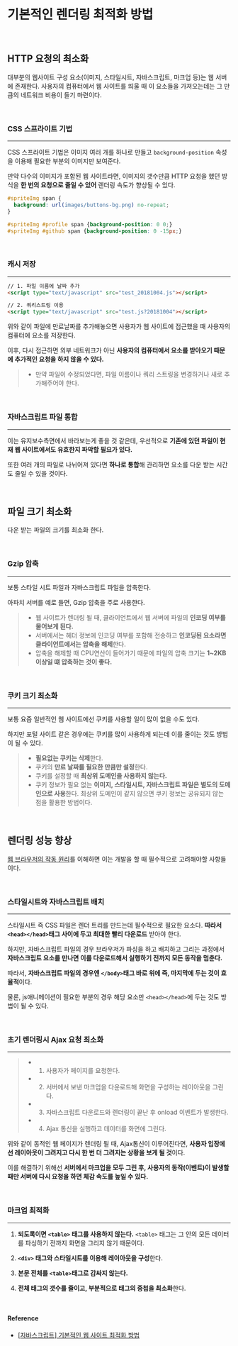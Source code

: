 # 기본적인 렌더링 최적화 방법

<br/>

## HTTP 요청의 최소화

대부분의 웹사이트 구성 요소(이미지, 스타일시트, 자바스크립트, 마크업 등)는 웹 서버에 존재한다.
사용자의 컴퓨터에서 웹 사이트를 띄울 때 이 요소들을 가져오는데는 그 만큼의 네트워크 비용이 들기 마련이다. 

<br/>

### CSS 스프라이트 기법

***

CSS 스프라이트 기법은 이미지 여러 개를 하나로 만들고 `background-position` 속성을 이용해 필요한 부분의 이미지만 보여준다.

만약 다수의 이미지가 포함된 웹 사이트라면, 이미지의 갯수만큼 HTTP 요청을 했던 방식을 **한 번의 요청으로 줄일 수 있어** 렌더링 속도가 향상될 수 있다.

```css
#spriteImg span {
  background: url(images/buttons-bg.png) no-repeat;
}

#spriteImg #profile span {background-position: 0 0;}
#spriteImg #github span {background-position: 0 -15px;}
```

<br/>

### 캐시 저장

***

```html
// 1. 파일 이름에 날짜 추가
<script type="text/javascript" src="test_20181004.js"></script>

// 2. 쿼리스트링 이용
<script type="text/javascript" src="test.js?20181004"></script>

```

위와 같이 파일에 만료날짜를 추가해놓으면 사용자가 웹 사이트에 접근했을 때 사용자의 컴퓨터에 요소를 저장한다.

이후, 다시 접근하면 외부 네트워크가 아닌 **사용자의 컴퓨터에서 요소를 받아오기 때문에 추가적인 요청을 하지 않을 수 있다.**

> * 만약 파일이 수정되었다면, 파일 이름이나 쿼리 스트링을 변경하거나 새로 추가해주어야 한다.

<br/>

### 자바스크립트 파일 통합

***

이는 유지보수측면에서 바라보는게 좋을 것 같은데, 우선적으로 **기존에 있던 파일이 현재 웹 사이트에서도 유효한지 파악할 필요가 있다.**

또한 여러 개의 파일로 나뉘어져 있다면 **하나로 통합**해 관리하면 요소를 다운 받는 시간도 줄일 수 있을 것이다.

<br/>

## 파일 크기 최소화

다운 받는 파일의 크기를 최소화 한다.

<br/>

### Gzip 압축

***

보통 스타일 시트 파일과 자바스크립트 파일을 압축한다.

아파치 서버를 예로 들면, Gzip 압축을 주로 사용한다.

> * 웹 사이트가 렌더링 될 때, 클라이언트에서 웹 서버에 파일의 **인코딩 여부를 물어보게 된다.**
> * 서버에서는 헤더 정보에 인코딩 여부를 포함해 전송하고 **인코딩된 요소라면 클라이언트에서는 압축을 해제**한다.
> * 압축을 해제할 때 CPU연산이 들어가기 때문에 파일의 압축 크기는 **1~2KB 이상일 떄 압축하는 것이 좋다.**

<br/>

### 쿠키 크기 최소화

***

보통 요즘 일반적인 웹 사이트에선 쿠키를 사용할 일이 많이 없을 수도 있다.

하지만 포털 사이트 같은 경우에는 쿠키를 많이 사용하게 되는데 이를 줄이는 것도 방법이 될 수 있다.

> * **필요없는 쿠키는 삭제**한다.
> * 쿠키의 **만료 날짜를 필요한 만큼만 설정**한다.
> * 쿠키를 설정할 때 **최상위 도메인을 사용하지 않는다.**
> * 쿠키 정보가 필요 없는 **이미지, 스타일시트, 자바스크립트 파일은 별도의 도메인으로 사용**한다. 최상위 도메인이 같지 않으면 쿠키 정보는 공유되지 않는 점을 활용한 방법이다.

<br/>

## 렌더링 성능 향상

[웹 브라우저의 작동 원리](https://github.com/BKJang/Concept_of_FrontEnd/blob/master/Web/%EC%9B%B9%20%EB%B8%8C%EB%9D%BC%EC%9A%B0%EC%A0%80%EC%9D%98%20%EC%9E%91%EB%8F%99%20%EC%9B%90%EB%A6%AC.md)를 이해하면 이는 개발을 할 때 필수적으로 고려해야할 사항들이다.

<br/>

### 스타일시트와 자바스크립트 배치

***

스타일시트 즉 CSS 파일은 렌더 트리를 만드는데 필수적으로 필요한 요소다. **따라서 `<head></head>`태그 사이에 두고 최대한 빨리 다운로드** 받아야 한다.

하지만, 자바스크립트 파일의 경우 브라우저가 파싱을 하고 배치하고 그리는 과정에서 **자바스크립트 요소를 만나면 이를 다운로드해서 실행하기 전까지 모든 동작을 멈춘다.**

따라서, **자바스크립트 파일의 경우엔 `</body>`태그 바로 위에 즉, 마지막에 두는 것이 효율적**이다.

물론, js애니메이션이 필요한 부분의 경우 해당 요소만 `<head></head>`에 두는 것도 방법이 될 수 있다.

<br/>

### 초기 렌더링시 Ajax 요청 최소화

*** 

> * 1.  사용자가 페이지를 요청한다.
> * 2. 서버에서 보낸 마크업을 다운로드해 화면을 구성하는 레이아웃을 그린다.
> * 3. 자바스크립트 다운로드와 렌더링이 끝난 후 onload 이벤트가 발생한다.
> * 4. Ajax 통신을 실행하고 데이터를 화면에 그린다.

위와 같이 동적인 웹 페이지가 렌더링 될 때, Ajax통신이 이루어진다면, **사용자 입장에선 레이아웃이 그려지고 다시 한 번 더 그려지는 상황을 보게 될 것**이다.

이를 해결하기 위해선 **서버에서 마크업을 모두 그린 후, 사용자의 동작(이벤트)이 발생할 때만 서버에 다시 요청을 하면 체감 속도를 높일 수 있다.**

<br/>

### 마크업 최적화

***

1. **되도록이면 `<table>` 태그를 사용하지 않는다.** `<table>` 태그는 그 안의 모든 데이터를 파싱하기 전까지 화면을 그리지 않기 때문이다.

2. **`<div>` 태그와 스타일시트를 이용해 레이아웃을 구성**한다.

3. **본문 전체를 `<table>`태그로 감싸지 않는다.**

4. **전체 태그의 갯수를 줄이고, 부분적으로 태그의 중첩을 최소화**한다.

<br/>

#### Reference

* [[자바스크립트] 기본적인 웹 사이트 최적화 방법](http://12bme.tistory.com/128)

